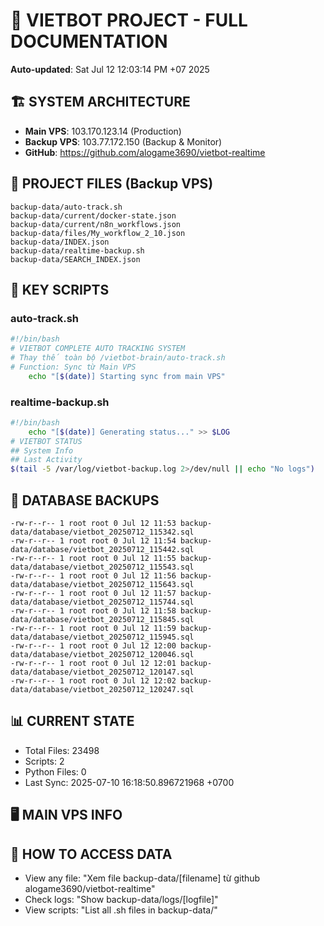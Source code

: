 # 🤖 VIETBOT PROJECT - FULL DOCUMENTATION
**Auto-updated**: Sat Jul 12 12:03:14 PM +07 2025

## 🏗️ SYSTEM ARCHITECTURE
- **Main VPS**: 103.170.123.14 (Production)
- **Backup VPS**: 103.77.172.150 (Backup & Monitor)
- **GitHub**: https://github.com/alogame3690/vietbot-realtime

## 📁 PROJECT FILES (Backup VPS)
```
backup-data/auto-track.sh
backup-data/current/docker-state.json
backup-data/current/n8n_workflows.json
backup-data/files/My_workflow_2_10.json
backup-data/INDEX.json
backup-data/realtime-backup.sh
backup-data/SEARCH_INDEX.json
```

## 🔧 KEY SCRIPTS
### auto-track.sh
```bash
#!/bin/bash
# VIETBOT COMPLETE AUTO TRACKING SYSTEM
# Thay thế toàn bộ /vietbot-brain/auto-track.sh
# Function: Sync từ Main VPS
    echo "[$(date)] Starting sync from main VPS"
```
### realtime-backup.sh
```bash
#!/bin/bash
    echo "[$(date)] Generating status..." >> $LOG
# VIETBOT STATUS
## System Info
## Last Activity
$(tail -5 /var/log/vietbot-backup.log 2>/dev/null || echo "No logs")
```

## 💾 DATABASE BACKUPS
```
-rw-r--r-- 1 root root 0 Jul 12 11:53 backup-data/database/vietbot_20250712_115342.sql
-rw-r--r-- 1 root root 0 Jul 12 11:54 backup-data/database/vietbot_20250712_115442.sql
-rw-r--r-- 1 root root 0 Jul 12 11:55 backup-data/database/vietbot_20250712_115543.sql
-rw-r--r-- 1 root root 0 Jul 12 11:56 backup-data/database/vietbot_20250712_115643.sql
-rw-r--r-- 1 root root 0 Jul 12 11:57 backup-data/database/vietbot_20250712_115744.sql
-rw-r--r-- 1 root root 0 Jul 12 11:58 backup-data/database/vietbot_20250712_115845.sql
-rw-r--r-- 1 root root 0 Jul 12 11:59 backup-data/database/vietbot_20250712_115945.sql
-rw-r--r-- 1 root root 0 Jul 12 12:00 backup-data/database/vietbot_20250712_120046.sql
-rw-r--r-- 1 root root 0 Jul 12 12:01 backup-data/database/vietbot_20250712_120147.sql
-rw-r--r-- 1 root root 0 Jul 12 12:02 backup-data/database/vietbot_20250712_120247.sql
```

## 📊 CURRENT STATE
- Total Files: 23498
- Scripts: 2
- Python Files: 0
- Last Sync: 2025-07-10 16:18:50.896721968 +0700

## 🖥️ MAIN VPS INFO


## 🚨 HOW TO ACCESS DATA
- View any file: "Xem file backup-data/[filename] từ github alogame3690/vietbot-realtime"
- Check logs: "Show backup-data/logs/[logfile]"
- View scripts: "List all .sh files in backup-data/"
